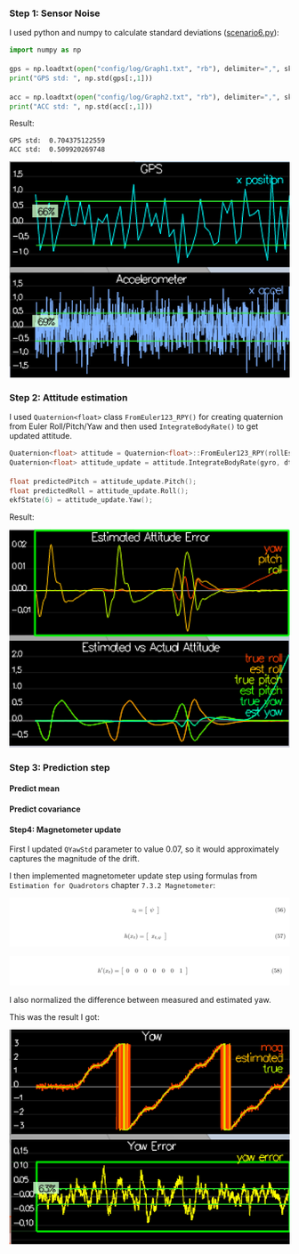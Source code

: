 ### Step 1: Sensor Noise ###

I used python and numpy to calculate standard deviations ([scenario6.py](scenario6.py)):

```python
import numpy as np

gps = np.loadtxt(open("config/log/Graph1.txt", "rb"), delimiter=",", skiprows=1, dtype='Float64')
print("GPS std: ", np.std(gps[:,1]))

acc = np.loadtxt(open("config/log/Graph2.txt", "rb"), delimiter=",", skiprows=1, dtype='Float64')
print("ACC std: ", np.std(acc[:,1]))
```

Result:
```
GPS std:  0.704375122559
ACC std:  0.509920269748
```

![scenario 6](./images/Scenario6.png)

### Step 2: Attitude estimation ###

I used `Quaternion<float>` class `FromEuler123_RPY()` for creating quaternion from Euler Roll/Pitch/Yaw
and then used `IntegrateBodyRate()` to get updated attitude.

```c++
Quaternion<float> attitude = Quaternion<float>::FromEuler123_RPY(rollEst, pitchEst, ekfState(6));
Quaternion<float> attitude_update = attitude.IntegrateBodyRate(gyro, dtIMU);

float predictedPitch = attitude_update.Pitch();
float predictedRoll = attitude_update.Roll();
ekfState(6) = attitude_update.Yaw();
```

Result:

![scenario 7](./images/Scenario7.png)

### Step 3: Prediction step

#### Predict mean ####

#### Predict covariance ####


#### Step4: Magnetometer update

First I updated `QYawStd` parameter to value 0.07, so it would approximately captures the magnitude of the drift.

I then implemented magnetometer update step using formulas from `Estimation for Quadrotors` chapter `7.3.2 Magnetometer`:

![magnetometer formulas measurement](./images/magnetometer-formulas1.png)

![magnetometer update](./images/magnetometer-formulas2.png)

I also normalized the difference between measured and estimated yaw. 

This was the result I got:

![magnetometer update](./images/magnetometer.png)

